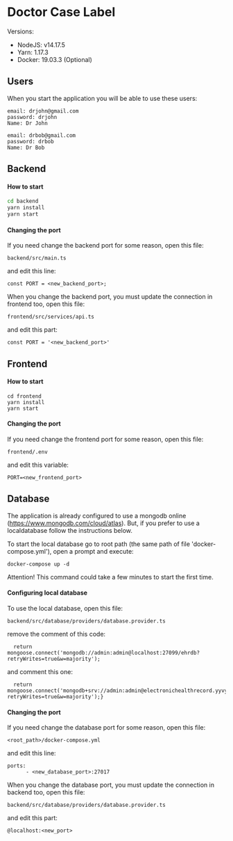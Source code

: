 # Doctor Case Label


Versions:
 - NodeJS: v14.17.5
 - Yarn: 1.17.3
 - Docker: 19.03.3 (Optional)


## Users

When you start the application you will be able to use these users:

```
email: drjohn@gmail.com
password: drjohn
Name: Dr John
```
```
email: drbob@gmail.com
password: drbob
Name: Dr Bob
```

## Backend

#### How to start

```sh
cd backend
yarn install
yarn start
```

#### Changing the port

If you need change the backend port for some reason, open this file:

```
backend/src/main.ts
```

and edit this line: 

```
const PORT = <new_backend_port>;
```

When you change the backend port, you must update the connection in frontend too, open this file:

```
frontend/src/services/api.ts
```

and edit this part: 

```
const PORT = '<new_backend_port>'
```

## Frontend

#### How to start

```
cd frontend
yarn install
yarn start
```

#### Changing the port

If you need change the frontend port for some reason, open this file:

```
frontend/.env
```

and edit this variable: 

```
PORT=<new_frontend_port>
```


## Database

The application is already configured to use a mongodb online (https://www.mongodb.com/cloud/atlas). But, if you prefer to use a localdatabase follow the instructions below.

To start the local database go to root path (the same path of file 'docker-compose.yml'), open a prompt and execute:

```
docker-compose up -d
```

Attention! This command could take a few minutes to start the first time.

#### Configuring local database

To use the local database, open this file:

```
backend/src/database/providers/database.provider.ts
```

remove the comment of this code:

```
  return mongoose.connect('mongodb://admin:admin@localhost:27099/ehrdb?retryWrites=true&w=majority');
```

and comment this one:

```
  return mongoose.connect('mongodb+srv://admin:admin@electronichealthrecord.yyvyn.mongodb.net/ElectronicHealthRecord?retryWrites=true&w=majority');}
```


#### Changing the port

If you need change the database port for some reason, open this file:

```
<root_path>/docker-compose.yml
```

and edit this line: 

```
ports:
      - <new_database_port>:27017
```

When you change the database port, you must update the connection in backend too, open this file:

```
backend/src/database/providers/database.provider.ts
```

and edit this part: 

```
@localhost:<new_port>
```